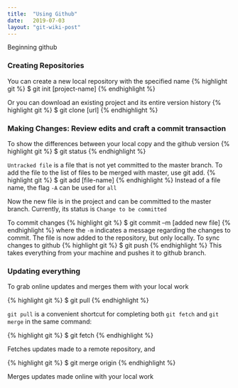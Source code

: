 ```yaml
---
title:  "Using Github"
date:   2019-07-03
layout: "git-wiki-post"
---
```


Beginning github

### Creating Repositories

You can create a new local repository with the specified name
{% highlight git %}
$ git init [project-name]
{% endhighlight %}

Or you can download an existing project and its entire version history
{% highlight git %}
$ git clone [url]
{% endhighlight %}

### Making Changes: Review edits and craft a commit transaction

To show the differences between your local copy and the github version
{% highlight git %}
$ git status
{% endhighlight %}

``Untracked file`` is a file that is not yet committed to the master branch. To add the file to the list of files to be merged with master, use git add.
{% highlight git %}
$ git add [file-name]
{% endhighlight %}
Instead of a file name, the flag ``-A`` can be used for ``all``

Now the new file is in the project and can be committed to the master branch. Currently, its status is ``Change to be committed``

To commit changes
{% highlight git %}
$ git commit –m [added new file]
{% endhighlight %}
where the ``-m`` indicates a message regarding the changes to commit. The file is now added to the repository, but only locally. To sync changes to github
{% highlight git %}
$ git push
{% endhighlight %}
This takes everything from your machine and pushes it to github branch.

### Updating everything

To grab online updates and merges them with your local work

{% highlight git %}
$ git pull
{% endhighlight %}

``git pull`` is a convenient shortcut for completing both ``git fetch`` and ``git merge`` in the same command:

{% highlight git %}
$ git fetch
{% endhighlight %}

Fetches updates made to a remote repository, and

{% highlight git %}
$ git merge origin
{% endhighlight %}

Merges updates made online with your local work
